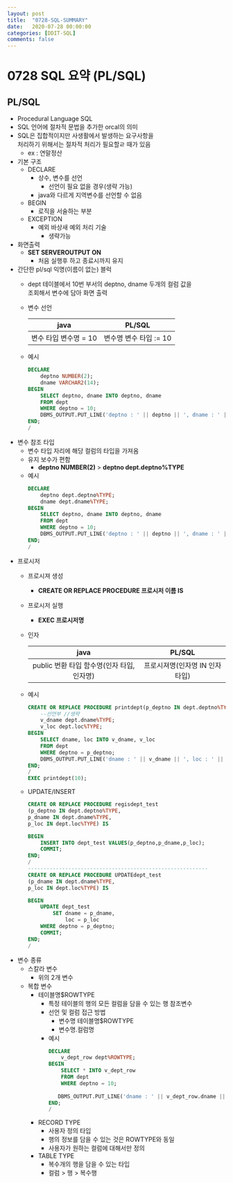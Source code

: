 ```yaml
---
layout: post
title:  "0728-SQL-SUMMARY"
date:   2020-07-28 00:00:00
categories: [DDIT-SQL]
comments: false
---
```


# 0728 SQL 요약 (PL/SQL)

## PL/SQL
- Procedural Language SQL
- SQL 언어에 절차적 문법을 추가한 orcal의 의미
- SQL은 집합적이지만 사생활에서 발생하는 요구사항을
<br>처리하기 위해서는 절차적 처리가 필요할ㄹ 때가 있음
    - ex : 연말정산
- 기본 구조
    - DECLARE 
        - 상수, 변수를 선언
            - 선언이 필요 없을 경우(생략 가능)
        - java와 다르게 지역변수를 선언할 수 없음
    - BEGIN
        - 로직을 서술하는 부분
    - EXCEPTION 
        - 예외 바상새 예외 처리 기술
            - 생략가능
- 화면출력
    - __SET SERVEROUTPUT ON__
        - 처음 실행후 하고 종료시까지 유지                            
- 간단한 pl/sql 익명(이름이 없는) 블럭
    - dept 테이블에서 10번 부서의 deptno, dname 두개의 컬럼 값을 
    <br> 조회해서 변수에 담아 화면 출력
    - 변수 선언 
    
        |java|PL/SQL|
        |:---:|:---:|
        |변수 타입 변수명 = 10 |변수명 변수 타입 := 10|
    - 예시
        ```sql
        DECLARE
            deptno NUMBER(2);
            dname VARCHAR2(14);
        BEGIN
            SELECT deptno, dname INTO deptno, dname
            FROM dept
            WHERE deptno = 10;
            DBMS_OUTPUT.PUT_LINE('deptno : ' || deptno || ', dname : ' || dname);
        END;
        /
        ```         
- 변수 참조 타입      
    - 변수 타입 자리에 해당 컬럼의 타입을 가져옴
    - 유지 보수가 편함
        - __deptno  NUMBER(2)__  >  __deptno dept.deptno%TYPE__
    - 예시
        ```sql
        DECLARE
            deptno dept.deptno%TYPE;
            dname dept.dname%TYPE;
        BEGIN
            SELECT deptno, dname INTO deptno, dname
            FROM dept
            WHERE deptno = 10;
            DBMS_OUTPUT.PUT_LINE('deptno : ' || deptno || ', dname : ' || dname);
        END;
        /
        ```
- 프로시저 
    - 프로시져 생성
        - __CREATE OR REPLACE PROCEDURE 프로시저 이름 IS__
    - 프로시저 실행
        - __EXEC 프로시저명__
    - 인자
    
        |java|PL/SQL| 
        |:---:|:---:|
        |public 번환 타입 함수명(인자 타입, 인자명) |프로시져명(인자명 IN 인자타입)|
    - 예시
        ```sql
        CREATE OR REPLACE PROCEDURE printdept(p_deptno IN dept.deptno%TYPE) IS
            --선언부 //생략
            v_dname dept.dname%TYPE;
            v_loc dept.loc%TYPE;
        BEGIN 
            SELECT dname, loc INTO v_dname, v_loc
            FROM dept
            WHERE deptno = p_deptno;
            DBMS_OUTPUT.PUT_LINE('dname : ' || v_dname || ', loc : ' || v_loc);
        END;
        /
        EXEC printdept(10);
        ```
    - UPDATE/INSERT        
        ```sql
        CREATE OR REPLACE PROCEDURE regisdept_test
        (p_deptno IN dept.deptno%TYPE, 
        p_dname IN dept.dname%TYPE, 
        p_loc IN dept.loc%TYPE) IS
        
        BEGIN
            INSERT INTO dept_test VALUES(p_deptno,p_dname,p_loc);
            COMMIT;
        END;
        /
        ----------------------------------------------------------
        CREATE OR REPLACE PROCEDURE UPDATEdept_test
        (p_dname IN dept.dname%TYPE, 
        p_loc IN dept.loc%TYPE) IS
        
        BEGIN
            UPDATE dept_test
                SET dname = p_dname,
                    loc = p_loc
            WHERE deptno = p_deptno;
            COMMIT;         
        END;
        /
        ```
- 변수 종류
    - 스칼라 변수 
        - 위의 2개 변수
    - 복합 변수
        - 테이블명$ROWTYPE
            - 특정 테이블의 행의 모든 컬럼을 담을 수 있는 행 참조변수
            - 선언 및 컬럼 접근 방법
                - 변수명 테이블명$ROWTYPE
                - 변수명.컬럼명
            - 예시
                ```sql
                DECLARE
                    v_dept_row dept%ROWTYPE;
                BEGIN
                    SELECT * INTO v_dept_row
                    FROM dept
                    WHERE deptno = 10;
                    
                   DBMS_OUTPUT.PUT_LINE('dname : ' || v_dept_row.dname || ',loc : ' || v_dept_row.loc);
                END;
                /
                ```
        - RECORD TYPE
            - 사용자 정의 타입
            - 행의 정보를 담을 수 있는 것은 ROWTYPE와 동일
            - 사용자가 원하는 컬럼에 대해서만 정의
        - TABLE TYPE 
            - 복수개의 행을 담을 수 있는 타입
            - 컬럼 > 행 > 복수행
             
        